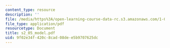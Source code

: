 ```yaml
---
content_type: resource
description: ''
file: /media/https%3A/open-learning-course-data-rc.s3.amazonaws.com/1-051-structural-engineering-design-fall-2003/9f02e34f420c8cad08dee5b9707625dc_s2_05_model.pdf
file_type: application/pdf
resourcetype: Document
title: s2_05_model.pdf
uid: 9f02e34f-420c-8cad-08de-e5b9707625dc
---
```

